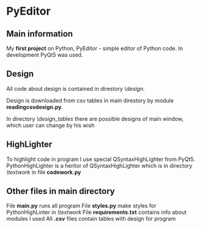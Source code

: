 # PyEditor
## Main information
My **first project** on Python, PyEditor - simple editor of Python code.
In development PyQt5 was used.

## Design
All code about design is contained in direstory _\design_.

Design is downloaded from csv tables in main direstory by module
**readingcsvdesign.py**.

In directory _\design_tables_ there are possible designs of main window,
which user can change by his wish

## HighLighter
To highlight code in program I use special QSyntaxHighLighter from PyQt5.
PythonHighLighter is a heritor of QSyntaxHighLighter which is in directory
_\textwork_ in file **codework.py**

## Other files in main directory
File **main.py** runs all program
File **styles.py** make styles for PythonHighLinter in _\textwork_
File **requirements.txt** contains info about modules I used
All **.csv** files contain tables with design for program
